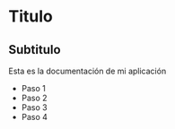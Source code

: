 # Titulo
## Subtitulo
Esta es la documentación de mi aplicación

- Paso 1
- Paso 2
- Paso 3
- Paso 4
